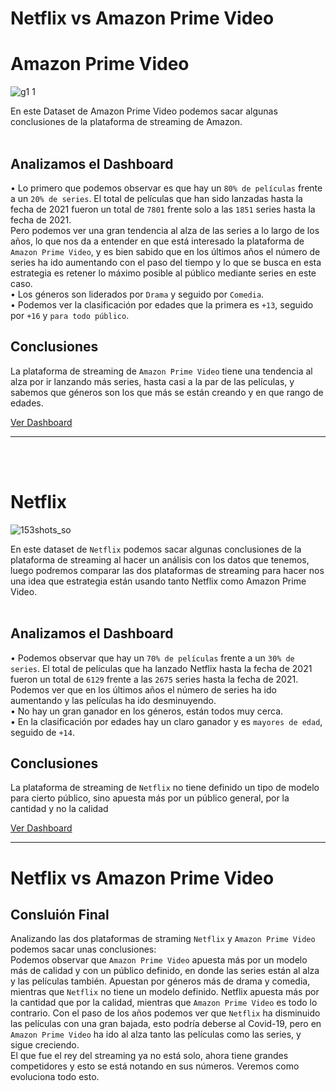 # Netflix vs Amazon Prime Video
# Amazon Prime Video

![g1 1](https://github.com/NikiDevelop/Dasboards/assets/105102619/0dfad02a-7cc1-4044-978d-2926238781a2)

En este Dataset de Amazon Prime Video podemos sacar algunas conclusiones de la plataforma de streaming de Amazon. <br> <br> 
## Analizamos el Dashboard
• Lo primero que podemos observar es que hay un `80% de películas` frente a un `20% de series`. El total de películas que han sido lanzadas hasta la fecha de 2021 fueron un total de `7801` frente solo a las `1851` series hasta la fecha de 2021. <br>
Pero podemos ver una gran tendencia al alza de las series a lo largo de los años, lo que nos da a entender en que está interesado la plataforma de `Amazon Prime Video`, y es bien sabido que en los últimos años el número de series ha ido aumentando con el paso del tiempo y lo que se busca en esta estrategia es retener lo máximo posible al público mediante series en este caso.  <br>
• Los géneros son liderados por `Drama` y seguido por `Comedia`. <br>
• Podemos ver la clasificación por edades que la primera es `+13`, seguido por `+16` y `para todo público`. <br>
## Conclusiones
La plataforma de streaming de `Amazon Prime Video` tiene una tendencia al alza por ir lanzando más series, hasta casi a la par de las películas, y sabemos que géneros son los que más se están creando y en que rango de edades.


[Ver Dashboard](https://www.novypro.com/project/amazon-prime-video--1) 

--------------------------------------------------------------------------------------------------------------------------------------------------------------------------------------------------
<br> <br> 
 # Netflix

 ![153shots_so](https://github.com/NikiDevelop/Dasboards/assets/105102619/02d6ab35-55cf-486f-be73-403528fe2abc)

 En este dataset de `Netflix` podemos sacar algunas conclusiones de la plataforma de streaming al hacer un análisis con los datos que tenemos, luego podremos comparar las dos plataformas de streaming para hacer nos una idea que estrategia están usando tanto Netflix como Amazon Prime Video. <br> <br>
 ## Analizamos el Dashboard
• Podemos observar que hay un `70% de películas` frente a un `30% de series`. El total de películas que ha lanzado Netflix hasta la fecha de 2021 fueron un total de `6129` frente a las `2675` series hasta la fecha de 2021. <br>
Podemos ver que en los últimos años el número de series ha ido aumentando y las películas ha ido desminuyendo. <br>
• No hay un gran ganador en los géneros, están todos muy cerca. <br> 
• En la clasificación por edades hay un claro ganador y es `mayores de edad`, seguido de `+14`. <br>
## Conclusiones
La plataforma de streaming de `Netflix` no tiene definido un tipo de modelo para cierto público, sino apuesta más por un público general, por la cantidad y no la calidad
 

 [Ver Dashboard](https://www.novypro.com/project/netflix-20) 

 --------------------------------------------------------------------------------------------------------------------------------------------------------------------------------------------------
 # Netflix vs Amazon Prime Video
 ## Consluión Final
Analizando las dos plataformas de straming `Netflix` y `Amazon Prime Video` podemos sacar unas conclusiones: <br>
Podemos observar que `Amazon Prime Video` apuesta más por un modelo más de calidad y con un público definido, en donde las series están al alza y las películas también. Apuestan por géneros más de drama y comedia, mientras que `Netflix` no tiene un modelo definido. Netflix apuesta más por la cantidad que por la calidad, mientras que `Amazon Prime Video` es todo lo contrario. Con el paso de los años podemos ver que `Netflix` ha disminuido las películas con una gran bajada, esto podría deberse al Covid-19, pero en `Amazon Prime Video` ha ido al alza tanto las películas como las series, y sigue creciendo. <br>
El que fue el rey del streaming ya no está solo, ahora tiene grandes competidores y esto se está notando en sus números. Veremos como evoluciona todo esto.
